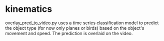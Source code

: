 # kinematics
overlay_pred_to_video.py uses a time series classification model to predict the object type (for now only planes or birds) based on the object's movement and speed. The prediction is overlaid on the video.
